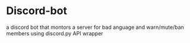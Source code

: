 # Discord-bot
a discord bot that montors a server for bad anguage and warn/mute/ban members
using discord.py API wrapper
